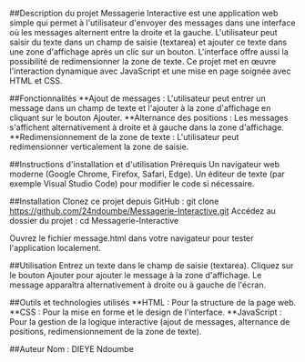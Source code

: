 ##Description du projet
Messagerie Interactive est une application web simple qui permet à l'utilisateur d'envoyer des messages dans une interface où les messages alternent entre la droite et la gauche. L'utilisateur peut saisir du texte dans un champ de saisie (textarea) et ajouter ce texte dans une zone d'affichage après un clic sur un bouton. L'interface offre aussi la possibilité de redimensionner la zone de texte. Ce projet met en œuvre l'interaction dynamique avec JavaScript et une mise en page soignée avec HTML et CSS.

##Fonctionnalités
**Ajout de messages : L'utilisateur peut entrer un message dans un champ de texte et l'ajouter à la zone d'affichage en cliquant sur le bouton Ajouter.
**Alternance des positions : Les messages s'affichent alternativement à droite et à gauche dans la zone d'affichage.
**Redimensionnement de la zone de texte : L'utilisateur peut redimensionner verticalement la zone de saisie.

##Instructions d'installation et d'utilisation
Prérequis
Un navigateur web moderne (Google Chrome, Firefox, Safari, Edge).
Un éditeur de texte (par exemple Visual Studio Code) pour modifier le code si nécessaire.

##Installation
Clonez ce projet depuis GitHub : git clone https://github.com/24ndoumbe/Messagerie-Interactive.git
Accédez au dossier du projet : cd Messagerie-Interactive

Ouvrez le fichier message.html dans votre navigateur pour tester l'application localement.

##Utilisation
Entrez un texte dans le champ de saisie (textarea).
Cliquez sur le bouton Ajouter pour ajouter le message à la zone d'affichage.
Le message apparaîtra alternativement à droite ou à gauche de l'écran.

##Outils et technologies utilisés
**HTML : Pour la structure de la page web.
**CSS : Pour la mise en forme et le design de l'interface.
**JavaScript : Pour la gestion de la logique interactive (ajout de messages, alternance de positions, redimensionnement de la zone de texte).

##Auteur
Nom : DIEYE Ndoumbe
